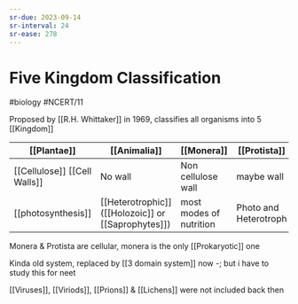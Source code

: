 ```yaml
---
sr-due: 2023-09-14
sr-interval: 24
sr-ease: 278
---
```

# Five Kingdom Classification
#biology #NCERT/11 

Proposed by [[R.H. Whittaker]] in 1969, classifies all organisms into 5 [[Kingdom]]

| [[Plantae]]                  | [[Animalia]]                                        | [[Monera]]              | [[Protista]]          | [[Fungi]]       |
| ---------------------------- | --------------------------------------------------- | ----------------------- | --------------------- | --------------- |
| [[Cellulose]] [[Cell Walls]] | No wall                                             | Non cellulose wall      | maybe wall            | [[Chitin]]      |
| [[photosynthesis]]           | [[Heterotrophic]] ([[Holozoic]] or [[Saprophytes]]) | most modes of nutrition | Photo and Heterotroph | [[Saprophytes]] |
Monera & Protista are cellular, monera is the only [[Prokaryotic]] one 

Kinda old system, replaced by [[3 domain system]] now -; but i have to study this for neet

[[Viruses]], [[Viriods]], [[Prions]] & [[Lichens]] were not included back then